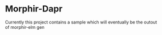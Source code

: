 # Morphir-Dapr

Currently this project contains a sample which will eventually be the outout of morphir-elm gen 
